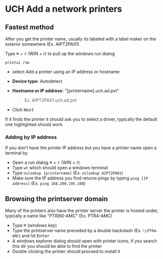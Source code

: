 
# UCH Add a network printers

## Fastest method

After you get the printer name, usually its labeled with a label maker on the exterior somewhere (Ex. AIPT2PA01)

Type <kbd>⌘</kbd> + <kbd>r</kbd> (WIN + r) to pull up the windows run dialog

```code
printui /im
```

- select Add a printer using an IP address or hostname
- **Device type:** Autodetect
- **Hostname or IP address:** "[printername].uch.ad.pvt"
  > Ex. AIPT2PA01.uch.ad.pvt

- Click <kbd>Next</kbd>

If it finds the printer it should ask you to select a driver, typically the default one highlighted should work

### Adding by IP address

If you don't have the printer IP address but you have a printer name open a terminal by 
- Open a run dialog <kbd>⌘</kbd> + <kbd>r</kbd> (WIN + r)
- Type ```wt``` which should open a windows terminal
- Type ```nslookup [printername]``` (Ex. ```nslookup AIPT2PA01```)
- Make sure the IP address you find returns pings by typing ```ping [IP address]``` (Ex. ```ping 168.200.195.108```)  


## Browsing the printserver domain

Many of the printers also have the printer server the printer is hosted under, typically a name like "PTR[N]-AMC" (Ex. PTR4-AMC)

- Type <kbd>⌘</kbd> (windows key)
- Type the printserver name preceded by a double backslash (Ex. ```\\PTR4-AMC```) and hit <kbd>Enter</kbd>
- A windows explorer dialog should open with printer icons, if you search this dir you should be able to find the printer
- Double clicking the printer should proceed to install it

